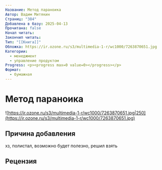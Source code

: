 ```yaml
---
Название: Метод параноика
Автор: Вадим Митякин
Страниц: "384"
Добавлена в базу: 2025-04-13
Прочитана: false
Начал читать: 
Закончил читать: 
Тип: "[[Книга]]"
Обложка: https://ir.ozone.ru/s3/multimedia-1-r/wc1000/7263870651.jpg
Категории:
  - менеджмент
  - управление продуктом
Progress: <p><progress max=0 value=0></progress></p>
Формат:
  - бумажная
---
```

# Метод параноика

![https://ir.ozone.ru/s3/multimedia-1-r/wc1000/7263870651.jpg|250](https://ir.ozone.ru/s3/multimedia-1-r/wc1000/7263870651.jpg)

## Причина добавления

хз, полистал, возможно будет полезно, решил взять
## Рецензия
